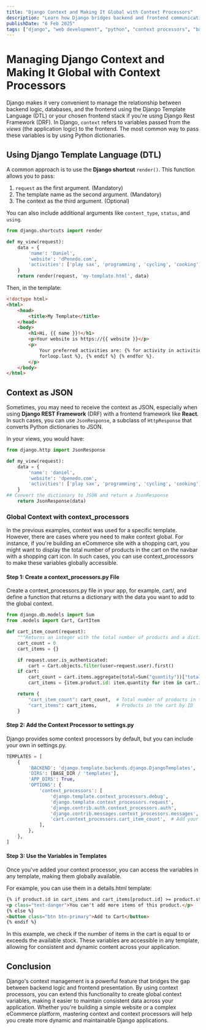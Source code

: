 ```yaml
---
title: "Django Context and Making It Global with Context Processors"
description: "Learn how Django bridges backend and frontend communication using context and context processors for global data access."
publishDate: "6 Feb 2025"
tags: ["django", "web development", "python", "context processors", "backend", "frontend"]
---
```


# Managing Django Context and Making It Global with Context Processors

Django makes it very convenient to manage the relationship between backend logic, databases, and the frontend using the Django Template Language (DTL) or your chosen frontend stack if you're using Django Rest Framework (DRF). In Django, `context` refers to variables passed from the _views_ (the application logic) to the frontend. The most common way to pass these variables is by using Python dictionaries.

## Using Django Template Language (DTL)

A common approach is to use the **Django shortcut** `render()`. This function allows you to pass:

1. `request` as the first argument. (Mandatory)
2. The template name as the second argument. (Mandatory)
3. The context as the third argument. (Optional)

You can also include additional arguments like `content_type`, `status`, and `using`.

```python
from django.shortcuts import render

def my_view(request):
    data = {
        'name': 'Daniel',
        'website': 'dPenedo.com',
        'activities': ['play sax', 'programming', 'cycling', 'cooking'],
    }
    return render(request, 'my-template.html', data)
```

Then, in the template:

```html
<!doctype html>
<html>
	<head>
		<title>My Template</title>
	</head>
	<body>
		<h1>Hi, {{ name }}!</h1>
		<p>Your website is https://{{ website }}</p>
		<p>
			Your preferred activities are: {% for activity in activities %} {{ activity }}{% if not
			forloop.last %}, {% endif %} {% endfor %}.
		</p>
	</body>
</html>
```

## Context as JSON

Sometimes, you may need to receive the context as JSON, especially when using **Django REST Framework** (DRF) with a frontend framework like **React**. In such cases, you can use `JsonResponse`, a subclass of `HttpResponse` that converts Python dictionaries to JSON.

In your views, you would have:

```python
from django.http import JsonResponse

def my_view(request):
    data = {
        'name': 'daniel',
        'website': 'dpenedo.com',
        'activities': ['play sax', 'programming', 'cycling', 'cooking'],
    }
## Convert the dictionary to JSON and return a JsonResponse
    return JsonResponse(data)
```

### Global Context with context_processors

In the previous examples, context was used for a specific template. However, there are cases where you need to make context global. For instance, if you're building an eCommerce site with a shopping cart, you might want to display the total number of products in the cart on the navbar with a shopping cart icon. In such cases, you can use context_processors to make these variables globally accessible.

#### Step 1: Create a context_processors.py File

Create a context_processors.py file in your app, for example, cart/, and define a function that returns a dictionary with the data you want to add to the global context.

```python
from django.db.models import Sum
from .models import Cart, CartItem

def cart_item_count(request):
    """Returns an integer with the total number of products and a dictionary with the quantity of each product."""
    cart_count = 0
    cart_items = {}

    if request.user.is_authenticated:
        cart = Cart.objects.filter(user=request.user).first()
    if cart:
        cart_count = cart.items.aggregate(total=Sum("quantity"))["total"] or 0
        cart_items = {item.product.id: item.quantity for item in cart.items.all()}

    return {
        "cart_item_count": cart_count,  # Total number of products in the cart
        "cart_items": cart_items,       # Products in the cart by ID
    }
```

#### Step 2: Add the Context Processor to settings.py

Django provides some context processors by default, but you can include your own in settings.py.

```python
TEMPLATES = [
    {
        'BACKEND': 'django.template.backends.django.DjangoTemplates',
        'DIRS': [BASE_DIR / 'templates'],
        'APP_DIRS': True,
        'OPTIONS': {
            'context_processors': [
                'django.template.context_processors.debug',
                'django.template.context_processors.request',
                'django.contrib.auth.context_processors.auth',
                'django.contrib.messages.context_processors.messages',
                'cart.context_processors.cart_item_count',  # Add your custom context processor here
            ],
        },
    },
]
```

#### Step 3: Use the Variables in Templates

Once you've added your context processor, you can access the variables in any template, making them globally available.

For example, you can use them in a details.html template:

```html
{% if product.id in cart_items and cart_items[product.id] >= product.stock %}
<p class="text-danger">You can't add more items of this product.</p>
{% else %}
<button class="btn btn-primary">Add to Cart</button>
{% endif %}
```

In this example, we check if the number of items in the cart is equal to or exceeds the available stock. These variables are accessible in any template, allowing for consistent and dynamic content across your application.

## Conclusion

Django's context management is a powerful feature that bridges the gap between backend logic and frontend presentation. By using context processors, you can extend this functionality to create global context variables, making it easier to maintain consistent data across your application. Whether you're building a simple website or a complex eCommerce platform, mastering context and context processors will help you create more dynamic and maintainable Django applications.
